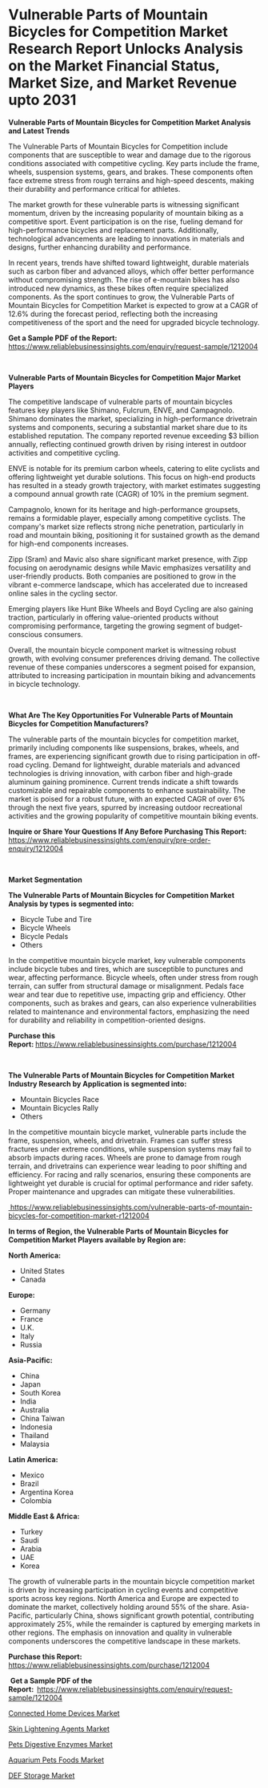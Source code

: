 <p><h1>Vulnerable Parts of Mountain Bicycles for Competition Market Research Report Unlocks Analysis on the Market Financial Status, Market Size, and Market Revenue upto 2031</h1></p><p><strong>Vulnerable Parts of Mountain Bicycles for Competition Market Analysis and Latest Trends</strong></p>
<p><p>The Vulnerable Parts of Mountain Bicycles for Competition include components that are susceptible to wear and damage due to the rigorous conditions associated with competitive cycling. Key parts include the frame, wheels, suspension systems, gears, and brakes. These components often face extreme stress from rough terrains and high-speed descents, making their durability and performance critical for athletes.</p><p>The market growth for these vulnerable parts is witnessing significant momentum, driven by the increasing popularity of mountain biking as a competitive sport. Event participation is on the rise, fueling demand for high-performance bicycles and replacement parts. Additionally, technological advancements are leading to innovations in materials and designs, further enhancing durability and performance.</p><p>In recent years, trends have shifted toward lightweight, durable materials such as carbon fiber and advanced alloys, which offer better performance without compromising strength. The rise of e-mountain bikes has also introduced new dynamics, as these bikes often require specialized components. As the sport continues to grow, the Vulnerable Parts of Mountain Bicycles for Competition Market is expected to grow at a CAGR of 12.6% during the forecast period, reflecting both the increasing competitiveness of the sport and the need for upgraded bicycle technology.</p></p>
<p><strong>Get a Sample PDF of the Report:&nbsp;</strong> <a href="https://www.reliablebusinessinsights.com/enquiry/request-sample/1212004?utm_campaign=1109&utm_medium=2&utm_source=Github&utm_content=ia&utm_term=17122024&utm_id=vulnerable-parts-of-mountain-bicycles-for-competition">https://www.reliablebusinessinsights.com/enquiry/request-sample/1212004</a></p>
<p>&nbsp;</p>
<p><strong>Vulnerable Parts of Mountain Bicycles for Competition Major Market Players</strong></p>
<p><p>The competitive landscape of vulnerable parts of mountain bicycles features key players like Shimano, Fulcrum, ENVE, and Campagnolo. Shimano dominates the market, specializing in high-performance drivetrain systems and components, securing a substantial market share due to its established reputation. The company reported revenue exceeding $3 billion annually, reflecting continued growth driven by rising interest in outdoor activities and competitive cycling.</p><p>ENVE is notable for its premium carbon wheels, catering to elite cyclists and offering lightweight yet durable solutions. This focus on high-end products has resulted in a steady growth trajectory, with market estimates suggesting a compound annual growth rate (CAGR) of 10% in the premium segment. </p><p>Campagnolo, known for its heritage and high-performance groupsets, remains a formidable player, especially among competitive cyclists. The company's market size reflects strong niche penetration, particularly in road and mountain biking, positioning it for sustained growth as the demand for high-end components increases.</p><p>Zipp (Sram) and Mavic also share significant market presence, with Zipp focusing on aerodynamic designs while Mavic emphasizes versatility and user-friendly products. Both companies are positioned to grow in the vibrant e-commerce landscape, which has accelerated due to increased online sales in the cycling sector. </p><p>Emerging players like Hunt Bike Wheels and Boyd Cycling are also gaining traction, particularly in offering value-oriented products without compromising performance, targeting the growing segment of budget-conscious consumers.</p><p>Overall, the mountain bicycle component market is witnessing robust growth, with evolving consumer preferences driving demand. The collective revenue of these companies underscores a segment poised for expansion, attributed to increasing participation in mountain biking and advancements in bicycle technology.</p></p>
<p>&nbsp;</p>
<p><strong>What Are The Key Opportunities For Vulnerable Parts of Mountain Bicycles for Competition Manufacturers?</strong></p>
<p><p>The vulnerable parts of the mountain bicycles for competition market, primarily including components like suspensions, brakes, wheels, and frames, are experiencing significant growth due to rising participation in off-road cycling. Demand for lightweight, durable materials and advanced technologies is driving innovation, with carbon fiber and high-grade aluminum gaining prominence. Current trends indicate a shift towards customizable and repairable components to enhance sustainability. The market is poised for a robust future, with an expected CAGR of over 6% through the next five years, spurred by increasing outdoor recreational activities and the growing popularity of competitive mountain biking events.</p></p>
<p><strong>Inquire or Share Your Questions If Any Before Purchasing This Report:</strong> <a href="https://www.reliablebusinessinsights.com/enquiry/pre-order-enquiry/1212004?utm_campaign=1109&utm_medium=2&utm_source=Github&utm_content=ia&utm_term=17122024&utm_id=vulnerable-parts-of-mountain-bicycles-for-competition">https://www.reliablebusinessinsights.com/enquiry/pre-order-enquiry/1212004</a></p>
<p>&nbsp;</p>
<p><strong>Market Segmentation</strong></p>
<p><strong>The Vulnerable Parts of Mountain Bicycles for Competition Market Analysis by types is segmented into:</strong></p>
<p><ul><li>Bicycle Tube and Tire</li><li>Bicycle Wheels</li><li>Bicycle Pedals</li><li>Others</li></ul></p>
<p><p>In the competitive mountain bicycle market, key vulnerable components include bicycle tubes and tires, which are susceptible to punctures and wear, affecting performance. Bicycle wheels, often under stress from rough terrain, can suffer from structural damage or misalignment. Pedals face wear and tear due to repetitive use, impacting grip and efficiency. Other components, such as brakes and gears, can also experience vulnerabilities related to maintenance and environmental factors, emphasizing the need for durability and reliability in competition-oriented designs.</p></p>
<p><strong>Purchase this Report:&nbsp;</strong><a href="https://www.reliablebusinessinsights.com/purchase/1212004?utm_campaign=1109&utm_medium=2&utm_source=Github&utm_content=ia&utm_term=17122024&utm_id=vulnerable-parts-of-mountain-bicycles-for-competition">https://www.reliablebusinessinsights.com/purchase/1212004</a></p>
<p>&nbsp;</p>
<p><strong>The Vulnerable Parts of Mountain Bicycles for Competition Market Industry Research by Application is segmented into:</strong></p>
<p><ul><li>Mountain Bicycles Race</li><li>Mountain Bicycles Rally</li><li>Others</li></ul></p>
<p><p>In the competitive mountain bicycle market, vulnerable parts include the frame, suspension, wheels, and drivetrain. Frames can suffer stress fractures under extreme conditions, while suspension systems may fail to absorb impacts during races. Wheels are prone to damage from rough terrain, and drivetrains can experience wear leading to poor shifting and efficiency. For racing and rally scenarios, ensuring these components are lightweight yet durable is crucial for optimal performance and rider safety. Proper maintenance and upgrades can mitigate these vulnerabilities.</p></p>
<p><a href="https://www.reliablebusinessinsights.com/vulnerable-parts-of-mountain-bicycles-for-competition-market-r1212004?utm_campaign=1109&utm_medium=2&utm_source=Github&utm_content=ia&utm_term=17122024&utm_id=vulnerable-parts-of-mountain-bicycles-for-competition">&nbsp;https://www.reliablebusinessinsights.com/vulnerable-parts-of-mountain-bicycles-for-competition-market-r1212004</a></p>
<p><strong>In terms of Region, the Vulnerable Parts of Mountain Bicycles for Competition Market Players available by Region are:</strong></p>
<p>
    <p> <strong> North America: </strong>
        <ul>
            <li>United States</li>
            <li>Canada</li>
        </ul>
        </p> 
    <p> <strong> Europe: </strong>
        <ul>
            <li>Germany</li>
            <li>France</li>
            <li>U.K.</li>
            <li>Italy</li>
            <li>Russia</li>
        </ul>
        </p> 
    <p> <strong> Asia-Pacific: </strong>
        <ul>
            <li>China</li>
            <li>Japan</li>
            <li>South Korea</li>
            <li>India</li>
            <li>Australia</li>
            <li>China Taiwan</li>
            <li>Indonesia</li>
            <li>Thailand</li>
            <li>Malaysia</li>
        </ul>
        </p> 
    <p> <strong> Latin America: </strong>
        <ul>
            <li>Mexico</li>
            <li>Brazil</li>
            <li>Argentina Korea</li>
            <li>Colombia</li>
        </ul>
        </p> 
    <p> <strong> Middle East & Africa: </strong>
        <ul>
            <li>Turkey</li>
            <li>Saudi</li>
            <li>Arabia</li>
            <li>UAE</li>
            <li>Korea</li>
        </ul>
    </p>
    </p>
<p><p>The growth of vulnerable parts in the mountain bicycle competition market is driven by increasing participation in cycling events and competitive sports across key regions. North America and Europe are expected to dominate the market, collectively holding around 55% of the share. Asia-Pacific, particularly China, shows significant growth potential, contributing approximately 25%, while the remainder is captured by emerging markets in other regions. The emphasis on innovation and quality in vulnerable components underscores the competitive landscape in these markets.</p></p>
<p><strong>Purchase this Report: </strong><a href="https://www.reliablebusinessinsights.com/purchase/1212004?utm_campaign=1109&utm_medium=2&utm_source=Github&utm_content=ia&utm_term=17122024&utm_id=vulnerable-parts-of-mountain-bicycles-for-competition">https://www.reliablebusinessinsights.com/purchase/1212004</a></p>
<p>&nbsp;<strong>Get a Sample PDF of the Report:&nbsp;&nbsp;</strong><a href="https://www.reliablebusinessinsights.com/enquiry/request-sample/1212004?utm_campaign=1109&utm_medium=2&utm_source=Github&utm_content=ia&utm_term=17122024&utm_id=vulnerable-parts-of-mountain-bicycles-for-competition">https://www.reliablebusinessinsights.com/enquiry/request-sample/1212004</a></p>
<p><strong></strong></p>
<p><p><a href="https://www.linkedin.com/pulse/extensive-study-global-connected-home-devices-market-dvjee?utm_campaign=1109&utm_medium=2&utm_source=Github&utm_content=ia&utm_term=17122024&utm_id=vulnerable-parts-of-mountain-bicycles-for-competition">Connected Home Devices Market</a></p><p><a href="https://www.linkedin.com/pulse/skin-lightening-agents-market-analysis-global-opportunities-players-ldzde?utm_campaign=1109&utm_medium=2&utm_source=Github&utm_content=ia&utm_term=17122024&utm_id=vulnerable-parts-of-mountain-bicycles-for-competition">Skin Lightening Agents Market</a></p><p><a href="https://github.com/mcfred89/Market-Research-Report-List-1/blob/main/pets-digestive-enzymes-market.md?utm_campaign=1109&utm_medium=2&utm_source=Github&utm_content=ia&utm_term=17122024&utm_id=vulnerable-parts-of-mountain-bicycles-for-competition">Pets Digestive Enzymes Market</a></p><p><a href="https://github.com/wileonie19657/Market-Research-Report-List-1/blob/main/aquarium-pets-foods-market.md?utm_campaign=1109&utm_medium=2&utm_source=Github&utm_content=ia&utm_term=17122024&utm_id=vulnerable-parts-of-mountain-bicycles-for-competition">Aquarium Pets Foods Market</a></p><p><a href="https://www.linkedin.com/pulse/aligning-strategies-growth-def-storage-market-report-highlighting-wwxmf?utm_campaign=1109&utm_medium=2&utm_source=Github&utm_content=ia&utm_term=17122024&utm_id=vulnerable-parts-of-mountain-bicycles-for-competition">DEF Storage Market</a></p></p>